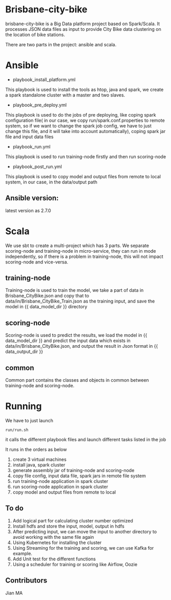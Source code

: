 # Brisbane-city-bike

brisbane-city-bike is a Big Data platform project based on Spark/Scala. It processes JSON data files as input to provide City Bike data clustering on the location of bike stations.

There are two parts in the project: ansible and scala. 

# Ansible

* playbook_install_platform.yml 

This playbook is used to install the tools as htop, java and spark, we create a spark standalone cluster with a master and two slaves. 

* playbook_pre_deploy.yml

This playbook is used to do the jobs of pre deploying, like coping spark configuration file( in our case, we copy run/spark.conf.properties to remote system, so if we want to change the spark job config, we have to just change this file, and it will take into account automatically), coping spark jar file and input data files

* playbook_run.yml

This playbook is used to run training-node firstly and then run scoring-node

* playbook_post_run.yml

This playbook is used to copy model and output files from remote to local system, in our case, in the data/output path



## Ansible version: 
latest version as 2.7.0

# Scala
We use sbt to create a multi-project which has 3 parts. We separate scoring-node and training-node in micro-service, they can run in mode independently, so if there is a problem in training-node, this will not impact scoring-node and vice-versa.

## training-node
Training-node is used to train the model, we take a part of data in Brisbane_CityBike.json and copy that to data/in/Brisbane_CityBike_Train.json as the training input, and save the model in {{ data_model_dir }} directory

## scoring-node
Scoring-node is used to predict the results, we load the model in {{ data_model_dir }} and predict the input data which exists in data/in/Brisbane_CityBike.json, and output the result in Json format in {{ data_output_dir }}

## common
Common part contains the classes and objects in common between training-node and scoring-node.

# Running

We have to just launch 
```
run/run.sh
```
it calls the different playbook files and launch different tasks listed in the job

It runs in the orders as below
1. create 3 virtual machines
2. install java, spark cluster
3. generate assembly jar of training-node and scoring-node
4. copy file config, input data file, spark jars in remote file system
5. run training-node application in spark cluster
6. run scoring-node application in spark cluster
7. copy model and output files from remote to local 

## To do
1. Add logical part for calculating cluster number optimized
2. Install hdfs and store the input, model, output in hdfs
3. After predicting input, we can move the input to another directory to avoid working with the same file again
4. Using Kubernetes for installing the cluster 
5. Using Streaming for the training and scoring, we can use Kafka for example.
6. Add Unit test for the different functions
7. Using a scheduler for training or scoring like Airflow, Oozie 


## Contributors
Jian MA